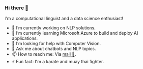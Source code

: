 ### Hi there 👋

<!---
**kit57/kit57** is a ✨ _special_ ✨ repository because its `README.md` (this file) appears on your GitHub profile.
Here are some ideas to get you started:
--->

I'm a computational linguist and a data science enthusiast!


- 🔭 I’m currently working on NLP solutions.
- 🌱 I’m currently learning Microsoft Azure to build and deploy AI applications.
- 🤔 I’m looking for help with Computer Vision.
- 💬 Ask me about chatbots and NLP topics.
- 📫 How to reach me: Via <a href="mailto:maclakun@hotmail.com">mail 📧</a>.
- ⚡ Fun fact: I'm a karate and muay thai fighter.



